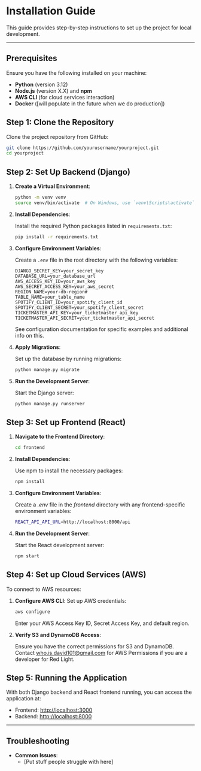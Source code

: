 # Installation Guide

This guide provides step-by-step instructions to set up the project for local development.

---

## Prerequisites

Ensure you have the following installed on your machine:

- **Python** (version 3.12)
- **Node.js** (version X.X) and **npm**
- **AWS CLI** (for cloud services interaction)
- **Docker** ([will populate in the future when we do production])

## Step 1: Clone the Repository

Clone the project repository from GitHub:

```bash
git clone https://github.com/yourusername/yourproject.git
cd yourproject
```

## Step 2: Set Up Backend (Django)

1. **Create a Virtual Environment**:

    ```bash
    python -m venv venv
    source venv/bin/activate  # On Windows, use `venv\Scripts\activate`
    ```

2. **Install Dependencies**:

    Install the required Python packages listed in `requirements.txt`:

    ```bash
    pip install -r requirements.txt
    ```

3. **Configure Environment Variables**:

    Create a `.env` file in the root directory with the following variables:

    ```env
    DJANGO_SECRET_KEY=your_secret_key
    DATABASE_URL=your_database_url
    AWS_ACCESS_KEY_ID=your_aws_key
    AWS_SECRET_ACCESS_KEY=your_aws_secret
    REGION_NAME=your-db-region#
    TABLE_NAME=your_table_name
    SPOTIFY_CLIENT_ID=your_spotify_client_id
    SPOTIFY_CLIENT_SECRET=your_spotify_client_secret
    TICKETMASTER_API_KEY=your_ticketmaster_api_key
    TICKETMASTER_API_SECRET=your_ticketmaster_api_secret
    ```

    See configuration documentation for specific examples and additional info on this.

4. **Apply Migrations**:

    Set up the database by running migrations:

    ```bash
    python manage.py migrate
    ```

5. **Run the Development Server**:

    Start the Django server:

    ```bash
    python manage.py runserver
    ```

## Step 3: Set up Frontend (React)

1. **Navigate to the Frontend Directory**:

    ```bash
    cd frontend
    ```

2. **Install Dependencies**:

    Use npm to install the necessary packages:

    ```bash
    npm install
    ```

3. **Configure Environment Variables**:

    Create a *.env* file in the *frontend* directory with any frontend-specific environment variables:

    ```bash
    REACT_API_API_URL=http://localhost:8000/api
    ```

4. **Run the Development Server**:

    Start the React development server:

    ```bash
    npm start
    ```

## Step 4: Set up Cloud Services (AWS)

To connect to AWS resources:

1. **Configure AWS CLI**: Set up AWS credentials:

    ```bash
    aws configure
    ```

    Enter your AWS Access Key ID, Secret Access Key, and default region.

2. **Verify S3 and DynamoDB Access**:

    Ensure you have the correct permissions for S3 and DynamoDB. Contact <who.is.david101@gmail.com> for AWS Permissions if you are a developer for Red Light.

## Step 5: Running the Application

With both Django backend and React frontend running, you can access the application at:

- Frontend: <http://localhost:3000>
- Backend: <http://localhost:8000>

---

## Troubleshooting

- **Common Issues**:
  - [Put stuff people struggle with here]
